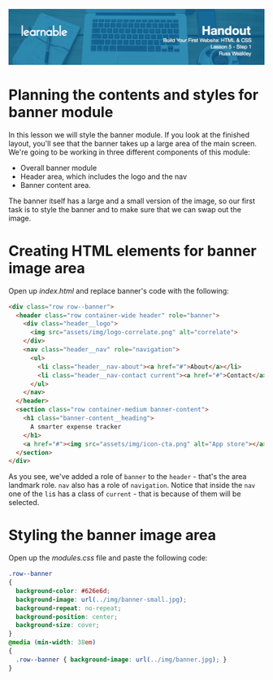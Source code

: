 ![](headers/head5.1.jpg)
# Planning the contents and styles for banner module

In this lesson we will style the banner module. If you look at the finished layout, you'll see that the banner takes up a large area of the main screen. We're going to be working in three different components of this module:

* Overall banner module
* Header area, which includes the logo and the nav
* Banner content area.

The banner itself has a large and a small version of the image, so our first task is to style the banner and to make sure that we can swap out the image.

# Creating HTML elements for banner image area

Open up *index.html* and replace banner's code with the following:

```html
<div class="row row--banner">
  <header class="row container-wide header" role="banner">
    <div class="header__logo">
      <img src="assets/img/logo-correlate.png" alt="correlate">
    </div>
    <nav class="header__nav" role="navigation">
      <ul>
        <li class="header__nav-about"><a href="#">About</a></li>
        <li class="header__nav-contact current"><a href="#">Contact</a></li>
      </ul>
    </nav>
  </header>
  <section class="row container-medium banner-content">
    <h1 class="banner-content__heading">
      A smarter expense tracker
    </h1>
    <a href="#"><img src="assets/img/icon-cta.png" alt="App store"></a>
  </section>
</div>
```

As you see, we've added a role of `banner` to the `header` - that's the area landmark role. `nav` also has a role of `navigation`. Notice that inside the `nav` one of the `li`s has a class of `current` - that is because of them will be selected.

# Styling the banner image area

Open up the *modules.css* file and paste the following code:

```css
.row--banner
{
  background-color: #626e6d;
  background-image: url(../img/banner-small.jpg);
  background-repeat: no-repeat;
  background-position: center;
  background-size: cover;
}
@media (min-width: 38em)
{
  .row--banner { background-image: url(../img/banner.jpg); }
}
```